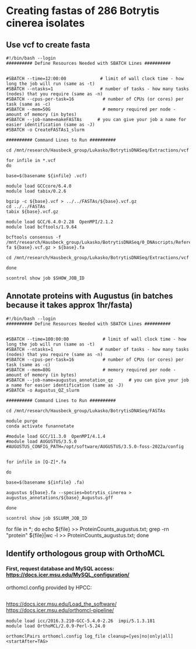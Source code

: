 # Creating fastas of 286 Botrytis cinerea isolates

## Use vcf to create fasta
```
#!/bin/bash --login
########## Define Resources Needed with SBATCH Lines ##########


#SBATCH --time=12:00:00             # limit of wall clock time - how long the job will run (same as -t)
#SBATCH --ntasks=1                  # number of tasks - how many tasks (nodes) that you require (same as -n)
#SBATCH --cpus-per-task=16           # number of CPUs (or cores) per task (same as -c)
#SBATCH --mem=50G                    # memory required per node - amount of memory (in bytes)
#SBATCH --job-name=makeFASTAs      # you can give your job a name for easier identification (same as -J)
#SBATCH -o CreateFASTAs1_slurm

########## Command Lines to Run ##########

cd /mnt/research/Hausbeck_group/Lukasko/BotrytisDNASeq/Extractions/vcf

for infile in *.vcf
do

base=$(basename ${infile} .vcf)

module load GCCcore/6.4.0
module load tabix/0.2.6

bgzip -c ${base}.vcf > ../../FASTAs/${base}.vcf.gz
cd ../../FASTAs
tabix ${base}.vcf.gz

module load GCC/6.4.0-2.28  OpenMPI/2.1.2
module load bcftools/1.9.64

bcftools consensus -f /mnt/research/Hausbeck_group/Lukasko/BotrytisDNASeq/0_DNAscripts/ReferenceGenome/Botrytis_cinerea.ASM83294v1.dna.toplevel.
fa ${base}.vcf.gz > ${base}.fa

cd /mnt/research/Hausbeck_group/Lukasko/BotrytisDNASeq/Extractions/vcf

done

scontrol show job $SHOW_JOB_ID

```

## Annotate proteins with Augustus (in batches because it takes approx 1hr/fasta)
```
#!/bin/bash --login
########## Define Resources Needed with SBATCH Lines ##########


#SBATCH --time=100:00:00             # limit of wall clock time - how long the job will run (same as -t)
#SBATCH --ntasks=1                  # number of tasks - how many tasks (nodes) that you require (same as -n)
#SBATCH --cpus-per-task=16           # number of CPUs (or cores) per task (same as -c)
#SBATCH --mem=80G                    # memory required per node - amount of memory (in bytes)
#SBATCH --job-name=augustus_annotation_qz      # you can give your job a name for easier identification (same as -J)
#SBATCH -o Augustus_QZ_slurm

########## Command Lines to Run ##########

cd /mnt/research/Hausbeck_group/Lukasko/BotrytisDNASeq/FASTAs

module purge
conda activate funannotate

#module load GCC/11.3.0  OpenMPI/4.1.4
#module load AUGUSTUS/3.5.0
#AUGUSTUS_CONFIG_PATH=/opt/software/AUGUSTUS/3.5.0-foss-2022a/config


for infile in [Q-Z]*.fa

do

base=$(basename ${infile} .fa)

augustus ${base}.fa --species=botrytis_cinerea > augustus_annotations/${base}_Augustus.gff

done

scontrol show job $SLURM_JOB_ID

```
for file in *; do echo ${file} >> ProteinCounts_augustus.txt; grep -rn "protein" ${file}|wc -l >> ProteinCounts_augustus.txt; done

## Identify orthologous group with OrthoMCL

#### First, request database and MySQL access: https://docs.icer.msu.edu/MySQL_configuration/

orthomcl.config provided by HPCC:
```

```
https://docs.icer.msu.edu/Load_the_software/ 
https://docs.icer.msu.edu/orthomcl-pipeline/

```
module load icc/2016.3.210-GCC-5.4.0-2.26  impi/5.1.3.181
module load OrthoMCL/2.0.9-Perl-5.24.0

orthomclPairs orthomcl.config log_file cleanup=[yes|no|only|all] <startAfter=TAG>
```










